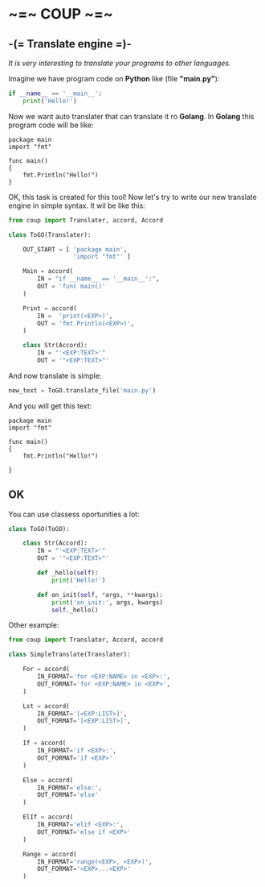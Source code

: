 # ~=~ COUP ~=~
## -(= Translate engine =)-

*It is very interesting to translate your programs to other languages.*

Imagine we have program code on **Python** like (file **"main.py"**):
```python
if __name__ == '__main__':
    print('Hello!')
```
Now we want auto translater that can translate it ro **Golang**. In **Golang**
this program code will be like:
```Golang
package main
import "fmt"

func main()
{
    fmt.Println("Hello!")
}
```

OK, this task is created for this tool!
Now let's try to write our new translate engine in simple syntax. It wil be like this:

```python
from coup import Translater, accord, Accord

class ToGO(Translater):

    OUT_START = [ 'package main',
                  'import "fmt"' ]

    Main = accord(
        IN = "if __name__ == '__main__':",
        OUT = 'func main()'
    )

    Print = accord(
        IN =  'print(<EXP>)',
        OUT = 'fmt.Println(<EXP>)',
    )

    class Str(Accord):
        IN = "'<EXP:TEXT>'"
        OUT = '"<EXP:TEXT>"'

```

And now translate is simple:

```python
new_text = ToGO.translate_file('main.py')
```

And you will get this text:
```
package main
import "fmt"

func main()
{
    fmt.Println("Hello!")

}
```
OK
------
You can use classess oportunities a lot:

```python
class ToGO(ToGO):

    class Str(Accord):
        IN = "'<EXP:TEXT>'"
        OUT = '"<EXP:TEXT>"'

        def _hello(self):
            print('Hello!')

        def on_init(self, *args, **kwargs):
            print('on_init:', args, kwargs)
            self._hello()
```

Other example:
```python
from coup import Translater, Accord, accord

class SimpleTranslate(Translater):

    For = accord(
        IN_FORMAT='for <EXP:NAME> in <EXP>:',
        OUT_FORMAT='for <EXP:NAME> in <EXP>',
    )

    Lst = accord(
        IN_FORMAT='[<EXP:LIST>]',
        OUT_FORMAT='[<EXP:LIST>]',
    )

    If = accord(
        IN_FORMAT='if <EXP>:',
        OUT_FORMAT='if <EXP>'
    )

    Else = accord(
        IN_FORMAT='else:',
        OUT_FORMAT='else'
    )

    ElIf = accord(
        IN_FORMAT='elif <EXP>:',
        OUT_FORMAT='else if <EXP>'
    )

    Range = accord(
        IN_FORMAT='range(<EXP>, <EXP>)',
        OUT_FORMAT='<EXP>...<EXP>'
    )
```
